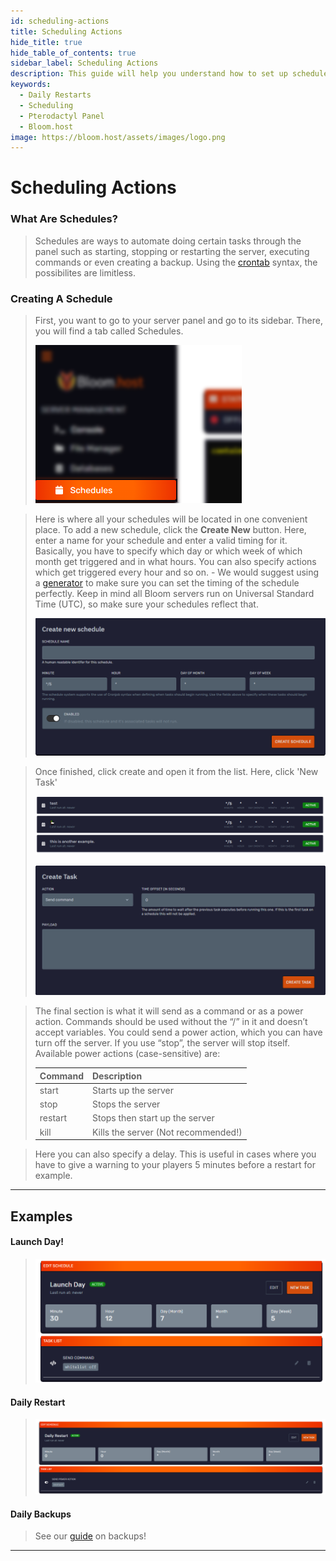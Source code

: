 ```yaml
---
id: scheduling-actions
title: Scheduling Actions
hide_title: true
hide_table_of_contents: true
sidebar_label: Scheduling Actions
description: This guide will help you understand how to set up schedules, like daily restarts using the pterodactyl panel.
keywords:
  - Daily Restarts
  - Scheduling
  - Pterodactyl Panel
  - Bloom.host
image: https://bloom.host/assets/images/logo.png
---
```

# Scheduling Actions

### What Are Schedules?
> Schedules are ways to automate doing certain tasks through the panel such as starting, stopping or restarting the server, executing commands or even creating a backup. Using the [crontab](https://en.wikipedia.org/wiki/Cron) syntax, the possibilites are limitless.

### Creating A Schedule

> First, you want to go to your server panel and go to its sidebar. There, you will find a tab called Schedules.
>
>![Bloom.host Scheduling Actions](../static/img/scheduling-actions/scheduling-actions1.png)

> Here is where all your schedules will be located in one convenient place. To add a new schedule, click the **Create New** button. Here, enter a name for your schedule and enter a valid timing for it. Basically, you have to specify which day or which week of which month get triggered and in what hours. You can also specify actions which get triggered every hour and so on. - We would suggest using a [generator](https://crontab.guru/) to make sure you can set the timing of the schedule perfectly. Keep in mind all Bloom servers run on Universal Standard Time (UTC), so make sure your schedules reflect that.
>
> ![Bloom.host Scheduling Actions](../static/img/scheduling-actions/scheduling-actions2.png)

> Once finished, click create and open it from the list. Here, click 'New Task'
> 
> ![Bloom.host Scheduling Actions](../static/img/scheduling-actions/scheduling-actions3.png)
> 
> ![Bloom.host Scheduling Actions](../static/img/scheduling-actions/scheduling-actions4.png)

> The final section is what it will send as a command or as a power action. Commands should be used without the “/” in it and doesn’t accept variables. You could send a power action, which you can have turn off the server. If you use “stop”, the server will stop itself. Available power actions (case-sensitive) are:
>
> | Command | Description                         | 
> | :------ | :---------------------------------- |
> | start   | Starts up the server                |
> | stop    | Stops the server                    |
> | restart | Stops then start up the server      |
> | kill    | Kills the server (Not recommended!) |

> Here you can also specify a delay. This is useful in cases where you have to give a warning to your players 5 minutes before a restart for example. 

---

## Examples

#### Launch Day!
>
> ![Bloom.host Scheduling Actions](../static/img/scheduling-actions/scheduling-actions5.png)

#### Daily Restart
> 
> ![Bloom.host Scheduling Actions](../static/img/scheduling-actions/scheduling-actions6.png)
>

#### Daily Backups
>
> See our [guide](backups.md) on backups! 
>

---